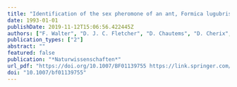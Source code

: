 ```yaml
---
title: "Identification of the sex pheromone of an ant, Formica lugubris (Hymenoptera, Formicidae)"
date: 1993-01-01
publishDate: 2019-11-12T15:06:56.422445Z
authors: ["F. Walter", "D. J. C. Fletcher", "D. Chautems", "D. Cherix", "L. Keller", "W. Francke", "W. Fortelius", "R. Rosengren", "E. L. Vargo"]
publication_types: ["2"]
abstract: ""
featured: false
publication: "*Naturwissenschaften*"
url_pdf: "https://doi.org/10.1007/BF01139755 https://link.springer.com/content/pdf/10.1007%2FBF01139755.pdf"
doi: "10.1007/bf01139755"
---
```


